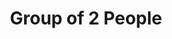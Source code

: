 ---
group: Norma Zen
id: nz2
info: Payment on site. ⚠️ **THE PRICE IS PER PERSON**
price: 60
title: Group of 2 People
---